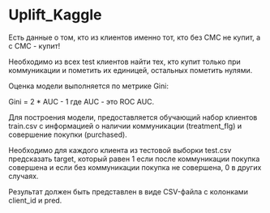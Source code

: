 # Uplift_Kaggle

Есть данные о том, кто из клиентов именно тот, кто без СМС не купит, а с СМС - купит!

Необходимо из всех test клиентов найти тех, кто купит только при коммуникации и пометить их единицей, остальных пометить нулями.

Оценка модели выполняется по метрике Gini:

Gini = 2 * AUC - 1 где AUC - это ROC AUC.

Для построения модели, предоставляется обучающий набор клиентов train.csv с информацией о наличии коммуникации (treatment_flg) и совершение покупки (purchased).

Необходимо для каждого клиента из тестовой выборки test.csv предсказать target, который равен 1 если после коммуникации покупка совершена и если без коммуникации покупка не совершена, 0 в других случаях.

Результат должен быть представлен в виде CSV-файла с колонками client_id и pred.

